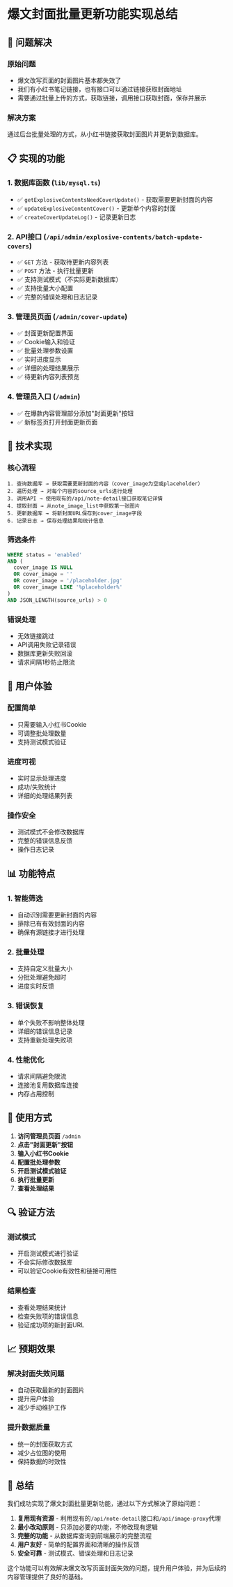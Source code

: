 # 爆文封面批量更新功能实现总结

## 🎯 问题解决

### 原始问题
- 爆文改写页面的封面图片基本都失效了
- 我们有小红书笔记链接，也有接口可以通过链接获取封面地址
- 需要通过批量上传的方式，获取链接，调用接口获取封面，保存并展示

### 解决方案
通过后台批量处理的方式，从小红书链接获取封面图片并更新到数据库。

## 📋 实现的功能

### 1. 数据库函数 (`lib/mysql.ts`)
- ✅ `getExplosiveContentsNeedCoverUpdate()` - 获取需要更新封面的内容
- ✅ `updateExplosiveContentCover()` - 更新单个内容的封面
- ✅ `createCoverUpdateLog()` - 记录更新日志

### 2. API接口 (`/api/admin/explosive-contents/batch-update-covers`)
- ✅ `GET` 方法 - 获取待更新内容列表
- ✅ `POST` 方法 - 执行批量更新
- ✅ 支持测试模式（不实际更新数据库）
- ✅ 支持批量大小配置
- ✅ 完整的错误处理和日志记录

### 3. 管理员页面 (`/admin/cover-update`)
- ✅ 封面更新配置界面
- ✅ Cookie输入和验证
- ✅ 批量处理参数设置
- ✅ 实时进度显示
- ✅ 详细的处理结果展示
- ✅ 待更新内容列表预览

### 4. 管理员入口 (`/admin`)
- ✅ 在爆款内容管理部分添加"封面更新"按钮
- ✅ 新标签页打开封面更新页面

## 🔧 技术实现

### 核心流程
```
1. 查询数据库 → 获取需要更新封面的内容（cover_image为空或placeholder）
2. 遍历处理 → 对每个内容的source_urls进行处理
3. 调用API → 使用现有的/api/note-detail接口获取笔记详情
4. 提取封面 → 从note_image_list中获取第一张图片
5. 更新数据库 → 将新封面URL保存到cover_image字段
6. 记录日志 → 保存处理结果和统计信息
```

### 筛选条件
```sql
WHERE status = 'enabled' 
AND (
  cover_image IS NULL 
  OR cover_image = '' 
  OR cover_image = '/placeholder.jpg'
  OR cover_image LIKE '%placeholder%'
)
AND JSON_LENGTH(source_urls) > 0
```

### 错误处理
- 无效链接跳过
- API调用失败记录错误
- 数据库更新失败回滚
- 请求间隔1秒防止限流

## 🎨 用户体验

### 配置简单
- 只需要输入小红书Cookie
- 可调整批处理数量
- 支持测试模式验证

### 进度可视
- 实时显示处理进度
- 成功/失败统计
- 详细的处理结果列表

### 操作安全
- 测试模式不会修改数据库
- 完整的错误信息反馈
- 操作日志记录

## 📊 功能特点

### 1. 智能筛选
- 自动识别需要更新封面的内容
- 排除已有有效封面的内容
- 确保有源链接才进行处理

### 2. 批量处理
- 支持自定义批量大小
- 分批处理避免超时
- 进度实时反馈

### 3. 错误恢复
- 单个失败不影响整体处理
- 详细的错误信息记录
- 支持重新处理失败项

### 4. 性能优化
- 请求间隔避免限流
- 连接池复用数据库连接
- 内存占用控制

## 🚀 使用方式

1. **访问管理员页面** `/admin`
2. **点击"封面更新"按钮**
3. **输入小红书Cookie**
4. **配置批处理参数**
5. **开启测试模式验证**
6. **执行批量更新**
7. **查看处理结果**

## 🔍 验证方法

### 测试模式
- 开启测试模式进行验证
- 不会实际修改数据库
- 可以验证Cookie有效性和链接可用性

### 结果检查
- 查看处理结果统计
- 检查失败项的错误信息
- 验证成功项的新封面URL

## 📈 预期效果

### 解决封面失效问题
- 自动获取最新的封面图片
- 提升用户体验
- 减少手动维护工作

### 提升数据质量
- 统一的封面获取方式
- 减少占位图的使用
- 保持数据的时效性

## 🎉 总结

我们成功实现了爆文封面批量更新功能，通过以下方式解决了原始问题：

1. **复用现有资源** - 利用现有的`/api/note-detail`接口和`/api/image-proxy`代理
2. **最小改动原则** - 只添加必要的功能，不修改现有逻辑
3. **完整的功能** - 从数据库查询到前端展示的完整流程
4. **用户友好** - 简单的配置界面和清晰的操作反馈
5. **安全可靠** - 测试模式、错误处理和日志记录

这个功能可以有效解决爆文改写页面封面失效的问题，提升用户体验，并为后续的内容管理提供了良好的基础。 